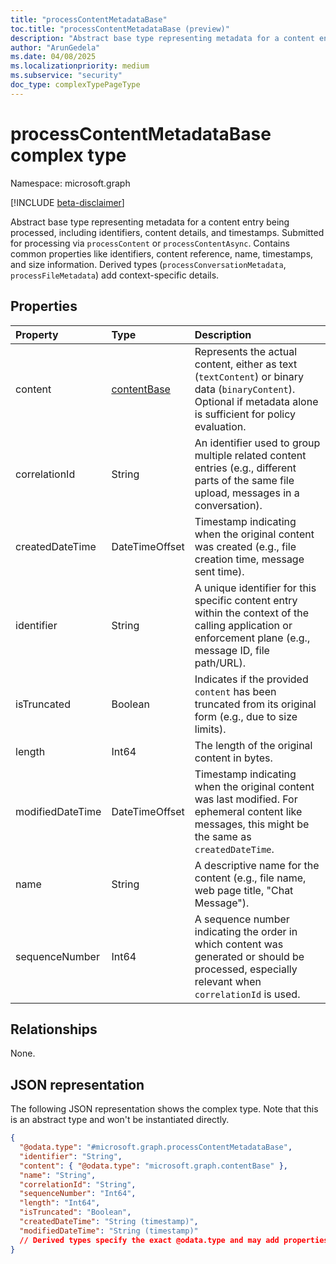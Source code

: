 ```yaml
---
title: "processContentMetadataBase"
toc.title: "processContentMetadataBase (preview)"
description: "Abstract base type representing metadata for a content entry being processed, including identifiers, content details, and timestamps."
author: "ArunGedela"
ms.date: 04/08/2025
ms.localizationpriority: medium
ms.subservice: "security"
doc_type: complexTypePageType
---
```


# processContentMetadataBase complex type

Namespace: microsoft.graph

[!INCLUDE [beta-disclaimer](../../includes/beta-disclaimer.md)]

Abstract base type representing metadata for a content entry being processed, including identifiers, content details, and timestamps. Submitted for processing via `processContent` or `processContentAsync`. Contains common properties like identifiers, content reference, name, timestamps, and size information. Derived types (`processConversationMetadata`, `processFileMetadata`) add context-specific details.

## Properties

| Property         | Type                                                                           | Description                                                                                                                                                           |
| :--------------- | :----------------------------------------------------------------------------- | :-------------------------------------------------------------------------------------------------------------------------------------------------------------------- |
| content          | [contentBase](../resources/contentbase.md)  | Represents the actual content, either as text (`textContent`) or binary data (`binaryContent`). Optional if metadata alone is sufficient for policy evaluation. |
| correlationId    | String                                                                         | An identifier used to group multiple related content entries (e.g., different parts of the same file upload, messages in a conversation).                     |
| createdDateTime  | DateTimeOffset                                                                 | Timestamp indicating when the original content was created (e.g., file creation time, message sent time).                                                               |
| identifier       | String                                                                         | A unique identifier for this specific content entry within the context of the calling application or enforcement plane (e.g., message ID, file path/URL).       |
| isTruncated      | Boolean                                                                        | Indicates if the provided `content` has been truncated from its original form (e.g., due to size limits).                                                           |
| length           | Int64                                                                          | The length of the original content in bytes.                                                                                                                         |
| modifiedDateTime | DateTimeOffset                                                                 | Timestamp indicating when the original content was last modified. For ephemeral content like messages, this might be the same as `createdDateTime`.                    |
| name             | String                                                                         | A descriptive name for the content (e.g., file name, web page title, "Chat Message").                                                                                |
| sequenceNumber   | Int64                                                                          | A sequence number indicating the order in which content was generated or should be processed, especially relevant when `correlationId` is used.             |

## Relationships

None.

## JSON representation

The following JSON representation shows the complex type. Note that this is an abstract type and won't be instantiated directly.
<!-- {
  "blockType": "resource",
  "abstract": true,
  "@odata.type": "microsoft.graph.processContentMetadataBase",
  "openType": false
}-->
``` json
{
  "@odata.type": "#microsoft.graph.processContentMetadataBase",
  "identifier": "String",
  "content": { "@odata.type": "microsoft.graph.contentBase" },
  "name": "String",
  "correlationId": "String",
  "sequenceNumber": "Int64",
  "length": "Int64",
  "isTruncated": "Boolean",
  "createdDateTime": "String (timestamp)",
  "modifiedDateTime": "String (timestamp)"
  // Derived types specify the exact @odata.type and may add properties
}
```
